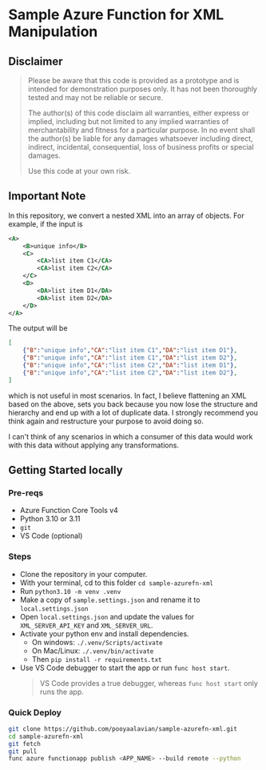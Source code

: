 # Sample Azure Function for XML Manipulation

## Disclaimer

> Please be aware that this code is provided as a prototype and is intended for demonstration purposes only. It has not been thoroughly tested and may not be reliable or secure. 
> 
> The author(s) of this code disclaim all warranties, either express or implied, including but not limited to any implied warranties of merchantability and fitness for a particular purpose. In no event shall the author(s) be liable for any damages whatsoever including direct, indirect, incidental, consequential, loss of business profits or special damages.
> 
> Use this code at your own risk.

## Important Note
In this repository, we convert a nested XML into an array of objects.
For example, if the input is
```xml
<A>
    <B>unique info</B>
    <C>
        <CA>list item C1</CA>
        <CA>list item C2</CA>
    </C>
    <D>
        <DA>list item D1</DA>
        <DA>list item D2</DA>
    </D>
</A>
```
The output will be 
```json
[
    {"B":"unique info","CA":"list item C1","DA":"list item D1"},
    {"B":"unique info","CA":"list item C1","DA":"list item D2"},
    {"B":"unique info","CA":"list item C2","DA":"list item D1"},
    {"B":"unique info","CA":"list item C2","DA":"list item D2"},
]
```
which is not useful in most scenarios. In fact, I believe flattening an XML based on the above, sets you back because you now lose the structure and hierarchy and end up with a lot of duplicate data. I strongly recommend you think again and restructure your purpose to avoid doing so.

I can't think of any scenarios in which a consumer of this data would work with this data without applying any transformations.

## Getting Started locally
### Pre-reqs
- Azure Function Core Tools v4
- Python 3.10 or 3.11
- `git`
- VS Code (optional)

### Steps
- Clone the repository in your computer.
- With your terminal, cd to this folder `cd sample-azurefn-xml`
- Run `python3.10 -m venv .venv`
- Make a copy of `sample.settings.json` and rename it to `local.settings.json`
- Open `local.settings.json` and update the values for `XML_SERVER_API_KEY` and `XML_SERVER_URL`.
- Activate your python env and install dependencies. 
    - On windows: `./.venv/Scripts/activate`
    - On Mac/Linux: `./.venv/bin/activate`
    - Then `pip install -r requirements.txt`
- Use VS Code debugger to start the app or run `func host start`.
    > VS Code provides a true debugger, whereas `func host start` only runs the app. 

### Quick Deploy
```bash
git clone https://github.com/pooyaalavian/sample-azurefn-xml.git
cd sample-azurefn-xml
git fetch 
git pull
func azure functionapp publish <APP_NAME> --build remote --python
```